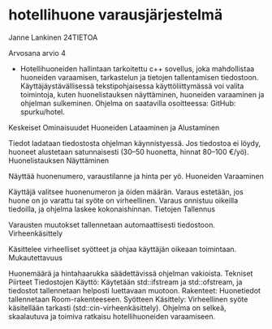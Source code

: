 # hotellihuone varausjärjestelmä

Janne Lankinen 24TIETOA

Arvosana arvio 4

- Hotellihuoneiden hallintaan tarkoitettu c++ sovellus, joka mahdollistaa huoneiden varaamisen, tarkastelun ja tietojen tallentamisen tiedostoon. Käyttäjäystävällisessä           tekstipohjaisessa käyttöliittymässä voi valita toimintoja, kuten huonelistauksen näyttäminen, huoneiden varaaminen ja ohjelman sulkeminen. Ohjelma on saatavilla osoitteessa:
GitHub: spurku/hotel.

Keskeiset Ominaisuudet
Huoneiden Lataaminen ja Alustaminen

Tiedot ladataan tiedostosta ohjelman käynnistyessä.
Jos tiedostoa ei löydy, huoneet alustetaan satunnaisesti (30–50 huonetta, hinnat 80–100 €/yö).
Huonelistauksen Näyttäminen

Näyttää huonenumero, varaustilanne ja hinta per yö.
Huoneiden Varaaminen

Käyttäjä valitsee huonenumeron ja öiden määrän.
Varaus estetään, jos huone on jo varattu tai syöte on virheellinen.
Varaus onnistuu oikeilla tiedoilla, ja ohjelma laskee kokonaishinnan.
Tietojen Tallennus

Varausten muutokset tallennetaan automaattisesti tiedostoon.
Virheenkäsittely

Käsittelee virheelliset syötteet ja ohjaa käyttäjän oikeaan toimintaan.
Mukautettavuus

Huonemäärä ja hintahaarukka säädettävissä ohjelman vakioista.
Tekniset Piirteet
Tiedostojen Käyttö: Käytetään std::ifstream ja std::ofstream, ja tiedostot tallennetaan helposti luettavaan muotoon.
Rakenteet: Huonetiedot tallennetaan Room-rakenteeseen.
Syötteen Käsittely: Virheellinen syöte käsitellään tarkasti (std::cin-virheenkäsittely).
Ohjelma on selkeä, skaalautuva ja toimiva ratkaisu hotellihuoneiden varaamiseen.

